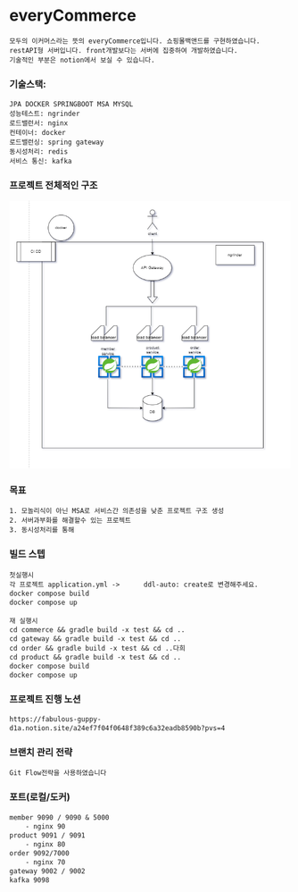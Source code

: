 # everyCommerce
    모두의 이커머스라는 뜻의 everyCommerce입니다. 쇼핑몰백앤드를 구현하였습니다.
    restAPI형 서버입니다. front개발보다는 서버에 집중하여 개발하였습니다. 
    기술적인 부분은 notion에서 보실 수 있습니다. 
    
### 기술스택:
    JPA DOCKER SPRINGBOOT MSA MYSQL 
    성능테스트: ngrinder
    로드밸런서: nginx
    컨테이너: docker
    로드밸런싱: spring gateway
    동시성처리: redis
    서비스 통신: kafka 
    

### 프로젝트 전체적인 구조 

![d](.\common\img\20231115_173151.png)
### 목표
    1. 모놀리식이 아닌 MSA로 서비스간 의존성을 낮춘 프로젝트 구조 생성
    2. 서버과부화를 해결할수 있는 프로젝트
    3. 동시성처리를 통해 

### 빌드 스텝
    첫실행시
    각 프로젝트 application.yml ->      ddl-auto: create로 변경해주세요.
    docker compose build
    docker compose up
    
    재 실행시
    cd commerce && gradle build -x test && cd ..
    cd gateway && gradle build -x test && cd ..
    cd order && gradle build -x test && cd ..다희 
    cd product && gradle build -x test && cd ..
    docker compose build
    docker compose up

### 프로젝트 진행 노션
    https://fabulous-guppy-d1a.notion.site/a24ef7f04f0648f389c6a32eadb8590b?pvs=4
### 브랜치 관리 전략
    Git Flow전략을 사용하였습니다


### 포트(로컬/도커)
    member 9090 / 9090 & 5000  
        - nginx 90
    product 9091 / 9091
        - nginx 80
    order 9092/7000
        - nginx 70
    gateway 9002 / 9002 
    kafka 9098 


